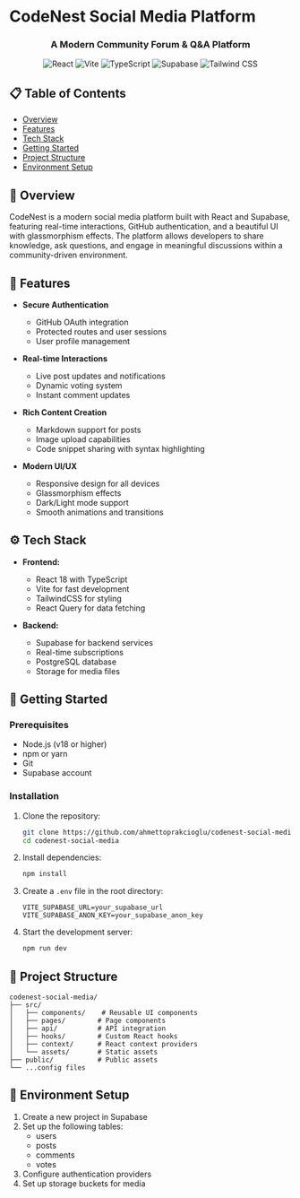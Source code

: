 # CodeNest Social Media Platform

<div align="center">
  <h3>A Modern Community Forum & Q&A Platform</h3>

  <p align="center">
    <img src="https://img.shields.io/badge/-React-61DAFB?style=for-the-badge&logo=react&logoColor=black" alt="React" />
    <img src="https://img.shields.io/badge/-Vite-646CFF?style=for-the-badge&logo=vite&logoColor=white" alt="Vite" />
    <img src="https://img.shields.io/badge/-TypeScript-3178C6?style=for-the-badge&logo=typescript&logoColor=white" alt="TypeScript" />
    <img src="https://img.shields.io/badge/-Supabase-3ECF8E?style=for-the-badge&logo=supabase&logoColor=white" alt="Supabase" />
    <img src="https://img.shields.io/badge/-TailwindCSS-06B6D4?style=for-the-badge&logo=tailwindcss&logoColor=white" alt="Tailwind CSS" />
  </p>
</div>

## 📋 Table of Contents

- [Overview](#-overview)
- [Features](#-features)
- [Tech Stack](#-tech-stack)
- [Getting Started](#-getting-started)
- [Project Structure](#-project-structure)
- [Environment Setup](#-environment-setup)

## 🌟 Overview

CodeNest is a modern social media platform built with React and Supabase, featuring real-time interactions, GitHub authentication, and a beautiful UI with glassmorphism effects. The platform allows developers to share knowledge, ask questions, and engage in meaningful discussions within a community-driven environment.

## 🚀 Features

- **Secure Authentication**
  - GitHub OAuth integration
  - Protected routes and user sessions
  - User profile management

- **Real-time Interactions**
  - Live post updates and notifications
  - Dynamic voting system
  - Instant comment updates

- **Rich Content Creation**
  - Markdown support for posts
  - Image upload capabilities
  - Code snippet sharing with syntax highlighting

- **Modern UI/UX**
  - Responsive design for all devices
  - Glassmorphism effects
  - Dark/Light mode support
  - Smooth animations and transitions

## ⚙️ Tech Stack

- **Frontend:**
  - React 18 with TypeScript
  - Vite for fast development
  - TailwindCSS for styling
  - React Query for data fetching

- **Backend:**
  - Supabase for backend services
  - Real-time subscriptions
  - PostgreSQL database
  - Storage for media files

## 🏁 Getting Started

### Prerequisites

- Node.js (v18 or higher)
- npm or yarn
- Git
- Supabase account

### Installation

1. Clone the repository:
   ```bash
   git clone https://github.com/ahmettoprakcioglu/codenest-social-media.git
   cd codenest-social-media
   ```

2. Install dependencies:
   ```bash
   npm install
   ```

3. Create a `.env` file in the root directory:
   ```env
   VITE_SUPABASE_URL=your_supabase_url
   VITE_SUPABASE_ANON_KEY=your_supabase_anon_key
   ```

4. Start the development server:
   ```bash
   npm run dev
   ```

## 📁 Project Structure

```
codenest-social-media/
├── src/
│   ├── components/    # Reusable UI components
│   ├── pages/        # Page components
│   ├── api/          # API integration
│   ├── hooks/        # Custom React hooks
│   ├── context/      # React context providers
│   └── assets/       # Static assets
├── public/           # Public assets
└── ...config files
```

## 🔧 Environment Setup

1. Create a new project in Supabase
2. Set up the following tables:
   - users
   - posts
   - comments
   - votes
3. Configure authentication providers
4. Set up storage buckets for media
